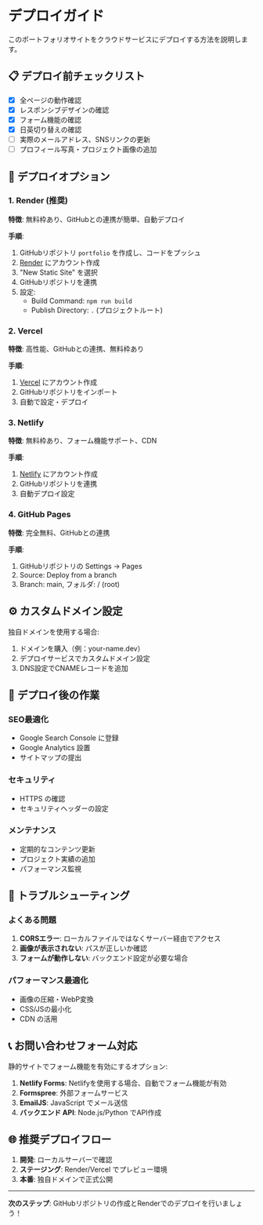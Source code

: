 # デプロイガイド

このポートフォリオサイトをクラウドサービスにデプロイする方法を説明します。

## 📋 デプロイ前チェックリスト

- [x] 全ページの動作確認
- [x] レスポンシブデザインの確認
- [x] フォーム機能の確認
- [x] 日英切り替えの確認
- [ ] 実際のメールアドレス、SNSリンクの更新
- [ ] プロフィール写真・プロジェクト画像の追加

## 🚀 デプロイオプション

### 1. Render (推奨)

**特徴**: 無料枠あり、GitHubとの連携が簡単、自動デプロイ

**手順**:
1. GitHubリポジトリ `portfolio` を作成し、コードをプッシュ
2. [Render](https://render.com) にアカウント作成
3. "New Static Site" を選択
4. GitHubリポジトリを連携
5. 設定:
   - Build Command: `npm run build`
   - Publish Directory: `.` (プロジェクトルート)

### 2. Vercel

**特徴**: 高性能、GitHubとの連携、無料枠あり

**手順**:
1. [Vercel](https://vercel.com) にアカウント作成
2. GitHubリポジトリをインポート
3. 自動で設定・デプロイ

### 3. Netlify

**特徴**: 無料枠あり、フォーム機能サポート、CDN

**手順**:
1. [Netlify](https://netlify.com) にアカウント作成
2. GitHubリポジトリを連携
3. 自動デプロイ設定

### 4. GitHub Pages

**特徴**: 完全無料、GitHubとの連携

**手順**:
1. GitHubリポジトリの Settings → Pages
2. Source: Deploy from a branch
3. Branch: main, フォルダ: / (root)

## ⚙️ カスタムドメイン設定

独自ドメインを使用する場合:

1. ドメインを購入（例：your-name.dev）
2. デプロイサービスでカスタムドメイン設定
3. DNS設定でCNAMEレコードを追加

## 📝 デプロイ後の作業

### SEO最適化
- Google Search Console に登録
- Google Analytics 設置
- サイトマップの提出

### セキュリティ
- HTTPS の確認
- セキュリティヘッダーの設定

### メンテナンス
- 定期的なコンテンツ更新
- プロジェクト実績の追加
- パフォーマンス監視

## 🔧 トラブルシューティング

### よくある問題

1. **CORSエラー**: ローカルファイルではなくサーバー経由でアクセス
2. **画像が表示されない**: パスが正しいか確認
3. **フォームが動作しない**: バックエンド設定が必要な場合

### パフォーマンス最適化

- 画像の圧縮・WebP変換
- CSS/JSの最小化
- CDN の活用

## 📞 お問い合わせフォーム対応

静的サイトでフォーム機能を有効にするオプション:

1. **Netlify Forms**: Netlifyを使用する場合、自動でフォーム機能が有効
2. **Formspree**: 外部フォームサービス
3. **EmailJS**: JavaScript でメール送信
4. **バックエンド API**: Node.js/Python でAPI作成

## 🌐 推奨デプロイフロー

1. **開発**: ローカルサーバーで確認
2. **ステージング**: Render/Vercel でプレビュー環境
3. **本番**: 独自ドメインで正式公開

---

**次のステップ**: GitHubリポジトリの作成とRenderでのデプロイを行いましょう！